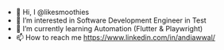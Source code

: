 - 👋 Hi, I @likesmoothies
- 👀 I’m interested in Software Development Engineer in Test
- 🌱 I’m currently learning Automation (Flutter & Playwright)
- 📫 How to reach me https://www.linkedin.com/in/andiawwal/

<!---
likesmoothies/likesmoothies is a ✨ special ✨ repository because its `README.md` (this file) appears on your GitHub profile.
You can click the Preview link to take a look at your changes.
--->
